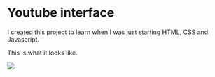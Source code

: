 # Youtube interface
I created this project to learn when I was just starting HTML, CSS and Javascript.

This is what it looks like.

<img src="https://imgur.com/a/e2LH5Js"/>